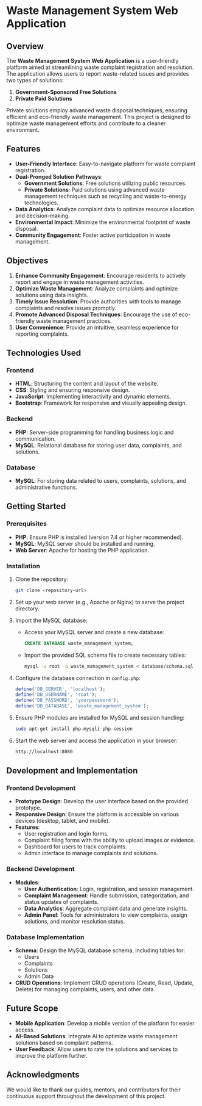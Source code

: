  # Waste Management System Web Application

## Overview
The **Waste Management System Web Application** is a user-friendly platform aimed at streamlining waste complaint registration and resolution. The application allows users to report waste-related issues and provides two types of solutions:

1. **Government-Sponsored Free Solutions**
2. **Private Paid Solutions**

Private solutions employ advanced waste disposal techniques, ensuring efficient and eco-friendly waste management. This project is designed to optimize waste management efforts and contribute to a cleaner environment.

## Features
- **User-Friendly Interface**: Easy-to-navigate platform for waste complaint registration.
- **Dual-Pronged Solution Pathways**:
  - **Government Solutions**: Free solutions utilizing public resources.
  - **Private Solutions**: Paid solutions using advanced waste management techniques such as recycling and waste-to-energy technologies.
- **Data Analytics**: Analyze complaint data to optimize resource allocation and decision-making.
- **Environmental Impact**: Minimize the environmental footprint of waste disposal.
- **Community Engagement**: Foster active participation in waste management.

## Objectives
1. **Enhance Community Engagement**: Encourage residents to actively report and engage in waste management activities.
2. **Optimize Waste Management**: Analyze complaints and optimize solutions using data insights.
3. **Timely Issue Resolution**: Provide authorities with tools to manage complaints and resolve issues promptly.
4. **Promote Advanced Disposal Techniques**: Encourage the use of eco-friendly waste management practices.
5. **User Convenience**: Provide an intuitive, seamless experience for reporting complaints.

## Technologies Used
### Frontend
- **HTML**: Structuring the content and layout of the website.
- **CSS**: Styling and ensuring responsive design.
- **JavaScript**: Implementing interactivity and dynamic elements.
- **Bootstrap**: Framework for responsive and visually appealing design.

### Backend
- **PHP**: Server-side programming for handling business logic and communication.
- **MySQL**: Relational database for storing user data, complaints, and solutions.

### Database
- **MySQL**: For storing data related to users, complaints, solutions, and administrative functions.

## Getting Started
### Prerequisites
- **PHP**: Ensure PHP is installed (version 7.4 or higher recommended).
- **MySQL**: MySQL server should be installed and running.
- **Web Server**: Apache for hosting the PHP application.

### Installation
1. Clone the repository:
   ```bash
   git clone <repository-url>
   ```

2. Set up your web server (e.g., Apache or Nginx) to serve the project directory.

3. Import the MySQL database:
   - Access your MySQL server and create a new database:
     ```sql
     CREATE DATABASE waste_management_system;
     ```
   - Import the provided SQL schema file to create necessary tables:
     ```bash
     mysql -u root -p waste_management_system < database/schema.sql
     ```

4. Configure the database connection in `config.php`:
   ```php
   define('DB_SERVER', 'localhost');
   define('DB_USERNAME', 'root');
   define('DB_PASSWORD', 'yourpassword');
   define('DB_DATABASE', 'waste_management_system');
   ```

5. Ensure PHP modules are installed for MySQL and session handling:
   ```bash
   sudo apt-get install php-mysqli php-session
   ```

6. Start the web server and access the application in your browser:
   ```bash
   http://localhost:8080
   ```

## Development and Implementation
### Frontend Development
- **Prototype Design**: Develop the user interface based on the provided prototype.
- **Responsive Design**: Ensure the platform is accessible on various devices (desktop, tablet, and mobile).
- **Features**:
  - User registration and login forms.
  - Complaint filing forms with the ability to upload images or evidence.
  - Dashboard for users to track complaints.
  - Admin interface to manage complaints and solutions.

### Backend Development
- **Modules**:
  - **User Authentication**: Login, registration, and session management.
  - **Complaint Management**: Handle submission, categorization, and status updates of complaints.
  - **Data Analytics**: Aggregate complaint data and generate insights.
  - **Admin Panel**: Tools for administrators to view complaints, assign solutions, and monitor resolution status.

### Database Implementation
- **Schema**: Design the MySQL database schema, including tables for:
  - Users
  - Complaints
  - Solutions
  - Admin Data
- **CRUD Operations**: Implement CRUD operations (Create, Read, Update, Delete) for managing complaints, users, and other data.

## Future Scope
- **Mobile Application**: Develop a mobile version of the platform for easier access.
- **AI-Based Solutions**: Integrate AI to optimize waste management solutions based on complaint patterns.
- **User Feedback**: Allow users to rate the solutions and services to improve the platform further.

## Acknowledgments
We would like to thank our guides, mentors, and contributors for their continuous support throughout the development of this project.

